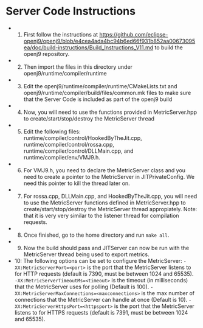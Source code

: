 # Server Code Instructions

- 1. First follow the instructions at https://github.com/eclipse-openj9/openj9/blob/e4cea4ada4bc94b6ed66f931b852aa00673095ea/doc/build-instructions/Build_Instructions_V11.md to build the openj9 repository.
- 2. Then import the files in this directory under openj9/runtime/compiler/runtime
- 3. Edit the openj9/runtime/compiler/runtime/CMakeLists.txt and openj9/runtime/compiler/build/files/common.mk files to make sure that the Server Code is included as part of the openj9 build
- 4. Now, you will need to use the functions provided in MetricServer.hpp to create/start/stop/destroy the MetricServer thread
- 5. Edit the following files: runtime/compiler/control/HookedByTheJit.cpp, runtime/compiler/control/rossa.cpp, runtime/compiler/control/DLLMain.cpp, and runtime/compiler/env/VMJ9.h.
- 6. For VMJ9.h, you need to declare the MetricServer class and you need to create a pointer to the MetricServer in JITPrivateConfig. We need this pointer to kill the thread later on.
- 7. For rossa.cpp, DLLMain.cpp, and HookedByTheJit.cpp, you will need to use the MetricServer functions defined in MetricServer.hpp to create/start/stop/destroy the MetricServer thread appropiately. Note: that it is very very similar to the listener thread for compilation requests.
- 8. Once finished, go to the home directory and run `make all`.
- 9. Now the build should pass and JITServer can now be run with the MetricServer thread being used to export metrics.
- 10: The following options can be set to configure the MetricServer:
  `-XX:MetricServerPort=<port>` is the port that the MetricServer listens to for HTTP requests (default is 7390, must be between 1024 and 65535).
  `-XX:MetricServerTimeoutMs=<timeout>` is the timeout (in milliseconds) that the MetricServer uses for polling (Default is 100).
  `-XX:MetricServerMaxConnections=<maxconnections>` is the max number of connections that the MetricServer can handle at once (Default is 10).
  `-XX:MetricServerHttpsPort=<httpsport>` is the port that the MetricServer listens to for HTTPS requests (default is 7391, must be between 1024 and 65535).
  
  
